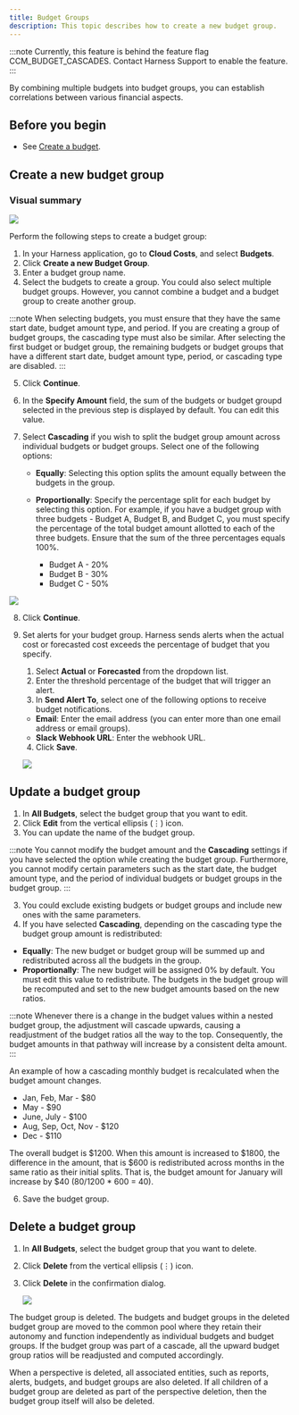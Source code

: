 ```yaml
---
title: Budget Groups
description: This topic describes how to create a new budget group.
---
```



:::note
Currently, this feature is behind the feature flag CCM_BUDGET_CASCADES. Contact Harness Support to enable the feature.
:::

By combining multiple budgets into budget groups, you can establish correlations between various financial aspects. 

## Before you begin

* See [Create a budget](./create-a-budget.md).

## Create a new budget group

### Visual summary

  ![](./static/create-budget-group.gif)


Perform the following steps to create a budget group:

1. In your Harness application, go to **Cloud Costs**, and select **Budgets**.
2. Click **Create a new Budget Group**.
3. Enter a budget group name.
4. Select the budgets to create a group. You could also select multiple budget groups. However, you cannot combine a budget and a budget group to create another group.

  
:::note
When selecting budgets, you must ensure that they have the same start date, budget amount type, and period. If you are creating a group of budget groups, the cascading type must also be similar. After selecting the first budget or budget group, the remaining budgets or budget groups that have a different start date, budget amount type, period, or cascading type are disabled.
:::

5. Click **Continue**.
6. In the **Specify Amount** field, the sum of the budgets or budget groupd selected in the previous step is displayed by default. You can edit this value.
7. Select **Cascading** if you wish to split the budget group amount across individual budgets or budget groups. Select one of the following options:

   - **Equally**: Selecting this option splits the amount equally between the budgets in the group.
   - **Proportionally**: Specify the percentage split for each budget by selecting this option. For example, if you have a budget group with three budgets - Budget A, Budget B, and Budget C, you must specify the percentage of the total budget amount allotted to each of the three budgets. Ensure that the sum of the three percentages equals 100%.
  
     - Budget A - 20%
     - Budget B - 30%
     - Budget C - 50%

  ![](./static/configure-budget-group.png)


8. Click **Continue**.
9. Set alerts for your budget group. Harness sends alerts when the actual cost or forecasted cost exceeds the percentage of budget that you specify.
   1. Select **Actual** or **Forecasted** from the dropdown list.
   2. Enter the threshold percentage of the budget that will trigger an alert.
   3. In **Send Alert To**, select one of the following options to receive budget notifications.
	-  **Email**: Enter the email address (you can enter more than one email address or email groups).
	-  **Slack Webhook URL**: Enter the webhook URL.
   4. Click **Save**. 

    ![](./static/set-alert-budget-group.png)

## Update a budget group

1. In **All Budgets**, select the budget group that you want to edit.
2. Click **Edit** from the vertical ellipsis (⋮) icon.
3. You can update the name of the budget group. 
  
:::note
You cannot modify the budget amount and the **Cascading** settings if you have selected the option while creating the budget group. Furthermore, you cannot modify certain parameters such as the start date, the budget amount type, and the period of individual budgets or budget groups in the budget group.
:::

3. You could exclude existing budgets or budget groups and include new ones with the same parameters.
4. If you have selected **Cascading**, depending on the cascading type the budget group amount is redistributed: 

  - **Equally**: The new budget or budget group will be summed up and redistributed across all the budgets in the group.
  - **Proportionally**: The new budget will be assigned 0% by default. You must edit this value to redistribute. The budgets in the budget group will be recomputed and set to the new budget amounts based on the new ratios.
  
:::note
  Whenever there is a change in the budget values within a nested budget group, the adjustment will cascade upwards, causing a readjustment of the budget ratios all the way to the top. Consequently, the budget amounts in that pathway will increase by a consistent delta amount.
:::

An example of how a cascading monthly budget is recalculated when the budget amount changes.

- Jan, Feb, Mar - $80
- May - $90
- June, July - $100
- Aug, Sep, Oct, Nov - $120
- Dec - $110

The overall budget is $1200. When this amount is increased to $1800, the difference in the amount, that is $600 is redistributed across months in the same ratio as their initial splits. That is, the budget amount for January will increase by $40 (80/1200 * 600 = 40).

6. Save the budget group.

## Delete a budget group

1. In **All Budgets**, select the budget group that you want to delete.
2. Click **Delete** from the vertical ellipsis (⋮) icon.
3. Click **Delete** in the confirmation dialog.

    ![](./static/delete-budget-group.png)

The budget group is deleted. The budgets and budget groups in the deleted budget group are moved to the common pool where they retain their autonomy and function independently as individual budgets and budget groups. If the budget group was part of a cascade, all the upward budget group ratios will be readjusted and computed accordingly. 

When a perspective is deleted, all associated entities, such as reports, alerts, budgets, and budget groups are also deleted. If all children of a budget group are deleted as part of the perspective deletion, then the budget group itself will also be deleted.



  